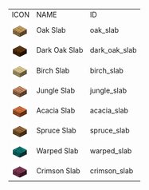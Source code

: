 <table>
	<tablebody>
		<tr>
			<td>ICON</td>
			<td>NAME</td>
			<td>ID</td>
		</tr>
		<tr>
			<td><img src="mc_icon/buildingBlocks/slab/oak_slab.png"></td>
			<td>Oak Slab</td>
			<td>oak_slab</td>
		</tr>
		<tr>
			<td><img src="mc_icon/buildingBlocks/slab/dark_oak_slab.png"></td>
			<td>Dark Oak Slab</td>
			<td>dark_oak_slab</td>
		</tr>
		<tr>
			<td><img src="mc_icon/buildingBlocks/slab/birch_slab.png"></td>
			<td>Birch Slab</td>
			<td>birch_slab</td>
		</tr>
		<tr>
			<td><img src="mc_icon/buildingBlocks/slab/jungle_slab.png"></td>
			<td>Jungle Slab</td>
			<td>jungle_slab</td>
		</tr>
		<tr>
			<td><img src="mc_icon/buildingBlocks/slab/acacia_slab.png"></td>
			<td>Acacia Slab</td>
			<td>acacia_slab</td>
		</tr>
		<tr>
			<td><img src="mc_icon/buildingBlocks/slab/spruce_slab.png"></td>
			<td>Spruce Slab</td>
			<td>spruce_slab</td>
		</tr>
		<tr>
			<td><img src="mc_icon/buildingBlocks/slab/warped_slab.png"></td>
			<td>Warped Slab</td>
			<td>warped_slab</td>
		</tr>
		<tr>
			<td><img src="mc_icon/buildingBlocks/slab/crimson_slab.png"></td>
			<td>Crimson Slab</td>
			<td>crimson_slab</td>
		</tr>
	</tablebody>
</table>